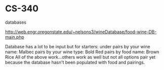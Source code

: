 # CS-340
databases

http://web.engr.oregonstate.edu/~nelsons3/wineDatabase/food-wine-DB-main.php

Database has a lot to be input but for starters:
under pairs by your wine name: Malbec
pairs by your wine type: Bold Red
pairs by food name: Brown Rice
All of the above work...others work as well but not all options pair yet because the database hasn't been populated with food and pairings.
